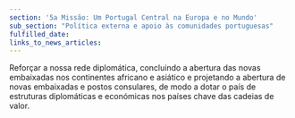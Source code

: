 ```yaml
---
section: '5a Missão: Um Portugal Central na Europa e no Mundo'
sub_section: "Política externa e apoio às comunidades portuguesas"
fulfilled_date:
links_to_news_articles:
---
```


Reforçar a nossa rede diplomática, concluindo a abertura das novas embaixadas nos continentes africano e asiático e projetando a abertura de novas embaixadas e postos consulares, de modo a dotar o país de estruturas diplomáticas e económicas nos países chave das cadeias de valor.